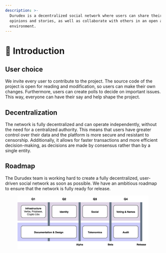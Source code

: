 ```yaml
---
description: >-
  Durudex is a decentralized social network where users can share their ideas,
  opinions and stories, as well as collaborate with others in an open and safe
  environment.
---
```


# 👋 Introduction

## User choice

We invite every user to contribute to the project. The source code of the project is open for reading and modification, so users can make their own changes. Furthermore, users can create polls to decide on important issues. This way, everyone can have their say and help shape the project.

## Decentralization

The network is fully decentralized and can operate independently, without the need for a centralized authority. This means that users have greater control over their data and the platform is more secure and resistant to censorship. Additionally, it allows for faster transactions and more efficient decision-making, as decisions are made by consensus rather than by a single entity.

## Roadmap

The Durudex team is working hard to create a fully decentralized, user-driven social network as soon as possible. We have an ambitious roadmap to ensure that the network is fully ready for release.

<figure><img src=".gitbook/assets/roadmap.png" alt=""><figcaption></figcaption></figure>
